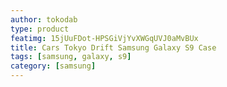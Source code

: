 ```yaml
---
author: tokodab
type: product
featimg: 15jUuFDot-HPSGiVjYvXWGqUVJ0aMvBUx
title: Cars Tokyo Drift Samsung Galaxy S9 Case
tags: [samsung, galaxy, s9]
category: [samsung]
---
```

